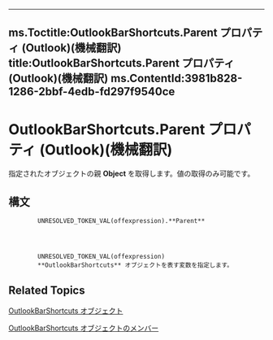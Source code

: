 

---
ms.Toctitle:OutlookBarShortcuts.Parent プロパティ (Outlook)(機械翻訳)
title:OutlookBarShortcuts.Parent プロパティ (Outlook)(機械翻訳)
ms.ContentId:3981b828-1286-2bbf-4edb-fd297f9540ce
---
# OutlookBarShortcuts.Parent プロパティ (Outlook)(機械翻訳)




指定されたオブジェクトの親 **Object** を取得します。値の取得のみ可能です。

## 構文

            UNRESOLVED_TOKEN_VAL(offexpression).**Parent**




            UNRESOLVED_TOKEN_VAL(offexpression)
            **OutlookBarShortcuts** オブジェクトを表す変数を指定します。



## Related Topics

[OutlookBarShortcuts オブジェクト](5ee9f085-d2fe-c949-9edc-ad073801ea77.md)

[OutlookBarShortcuts オブジェクトのメンバー](1e21d953-b30b-35fa-d996-44c431a3b5c3.md)




